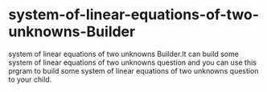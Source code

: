 # system-of-linear-equations-of-two-unknowns-Builder
system of linear equations of two unknowns Builder.It can build some system of linear equations of two unknowns question and you can use this prgram to build some system of linear equations of two unknowns question to your child.
